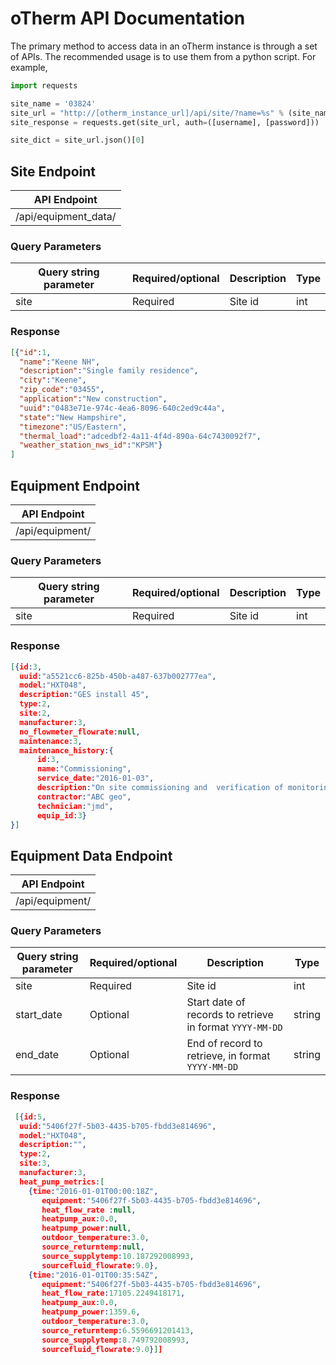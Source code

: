 # oTherm API Documentation

The primary method to access data in an oTherm instance is through a set of APIs.  The recommended usage is to use them from a python script.  For example,
```python
import requests

site_name = '03824'
site_url = "http://[otherm_instance_url]/api/site/?name=%s" % (site_name)
site_response = requests.get(site_url, auth=([username], [password]))

site_dict = site_url.json()[0]

```

## Site Endpoint

| API Endpoint | 
|------------|  
|/api/equipment_data/|

### Query Parameters

| Query string parameter | Required/optional | Description | Type |
| ----------------------- | ---------------| ------------ | -------- |
| site | Required | Site id | int |

### Response
```json
[{"id":1,
  "name":"Keene NH",
  "description":"Single family residence",
  "city":"Keene",
  "zip_code":"03455",
  "application":"New construction",
  "uuid":"0483e71e-974c-4ea6-8096-640c2ed9c44a",
  "state":"New Hampshire",
  "timezone":"US/Eastern",
  "thermal_load":"adcedbf2-4a11-4f4d-890a-64c7430092f7",
  "weather_station_nws_id":"KPSM"}
]
```
## Equipment Endpoint

| API Endpoint | 
| ------------------|  
|/api/equipment/|

### Query Parameters

| Query string parameter | Required/optional | Description | Type |
| ----------------------- | ---------------| ------------ | -------- |
| site | Required | Site id | int |

### Response
```json
[{id:3,
  uuid:"a5521cc6-825b-450b-a487-637b002777ea",
  model:"HXT048",
  description:"GES install 45",
  type:2,
  site:2,
  manufacturer:3,
  no_flowmeter_flowrate:null,
  maintenance:3,
  maintenance_history:{
      id:3,
      name:"Commissioning",
      service_date:"2016-01-03",
      description:"On site commissioning and  verification of monitoring system",
      contractor:"ABC geo",
      technician:"jmd",
      equip_id:3}
}]
```

## Equipment Data Endpoint

| API Endpoint | 
| --------------|  
|/api/equipment/|



### Query Parameters

| Query string parameter | Required/optional | Description | Type |
| ----------------------- | ---------------| ------------ | -------- |
| site | Required | Site id | int |
| start_date | Optional | Start date of records to retrieve in format `YYYY-MM-DD` | string |
| end_date | Optional | End of record to retrieve, in format `YYYY-MM-DD` | string |

### Response
```json
 [{id:5,
  uuid:"5406f27f-5b03-4435-b705-fbdd3e814696",
  model:"HXT048",
  description:"",
  type:2,
  site:3,
  manufacturer:3,
  heat_pump_metrics:[
    {time:"2016-01-01T00:00:18Z",
       equipment:"5406f27f-5b03-4435-b705-fbdd3e814696",
       heat_flow_rate :null,
       heatpump_aux:0.0,
       heatpump_power:null,
       outdoor_temperature:3.0,
       source_returntemp:null,
       source_supplytemp:10.187292008993,
       sourcefluid_flowrate:9.0},
    {time:"2016-01-01T00:35:54Z",
       equipment:"5406f27f-5b03-4435-b705-fbdd3e814696",
       heat_flow_rate:17105.2249418171,
       heatpump_aux:0.0,
       heatpump_power:1359.6,
       outdoor_temperature:3.0,
       source_returntemp:6.5596691201413,
       source_supplytemp:8.749792008993,
       sourcefluid_flowrate:9.0}]]
```

